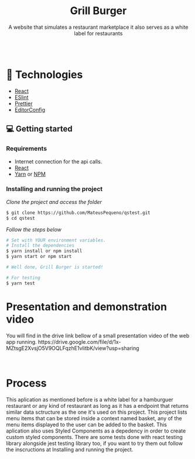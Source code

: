 <div align="center">
  <h1>Grill Burger</h1>
  <p>A website that simulates a restaurant marketplace it also serves as a white label for restaurants</p>
</div>
<br>
<br>

# 🚀 Technologies

  - [React](https://react.dev)
  - [ESlint](https://eslint.org/)
  - [Prettier](https://prettier.io/)
  - [EditorConfig](https://editorconfig.org/)

## 💻 Getting started

### Requirements
- Internet connection for the api calls.
- [React](https://react.dev)
- [Yarn](https://classic.yarnpkg.com/) or [NPM](https://www.npmjs.com/)

### Installing and running the project

*Clone the project and access the folder*
```bash
$ git clone https://github.com/MateusPequeno/qstest.git
$ cd qstest
```

*Follow the steps below*
```bash
# Set with YOUR environment variables.
# Install the dependencies
$ yarn install or npm install
$ yarn start or npm start

# Well done, Grill Burger is started!

# For testing
$ yarn test
```

# Presentation and demonstration video
<p> 
  You will find in the drive link bellow of a small presentation video of the web app running.
https://drive.google.com/file/d/1x-MZtsgE2XvsjO5V9OQLFqzhE1vIitbK/view?usp=sharing
</p>
<br>

# Process
<p>This aplication as mentioned before is a white label for a hamburguer restaurant or any kind of restaurant as long as it has a endpoint that returns similar data sctructure as the one it's used on this project.
  This project lists menu items that can be stored inside a context named basket, any of the menu items displayed to the user can be added to the basket. This aplication also uses Styled Components as a depedency in order to create custom styled components. There are some tests done with react testing library alongside jest testing library too, if you want to try them out follow the inscructions at Installing and running the project.
  
</p>
<br>
